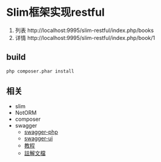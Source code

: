 # Slim框架实现restful

1. 列表 http://localhost:9995/slim-restful/index.php/books
2. 详情 http://localhost:9995/slim-restful/index.php/book/1

## build

`php composer.phar install`

## 相关
* slim
* NotORM
* composer
* swagger
	* [swagger-php](https://github.com/zircote/swagger-php)
	* [swagger-ui](https://github.com/swagger-api/swagger-ui.git)
	* [教程](http://blog.didibird.com/2015/06/23/swagger-ui-tutorials-api-documentation-generation-artifact/)
	* [註解文檔](http://zircote.com/swagger-php/annotations.html)
